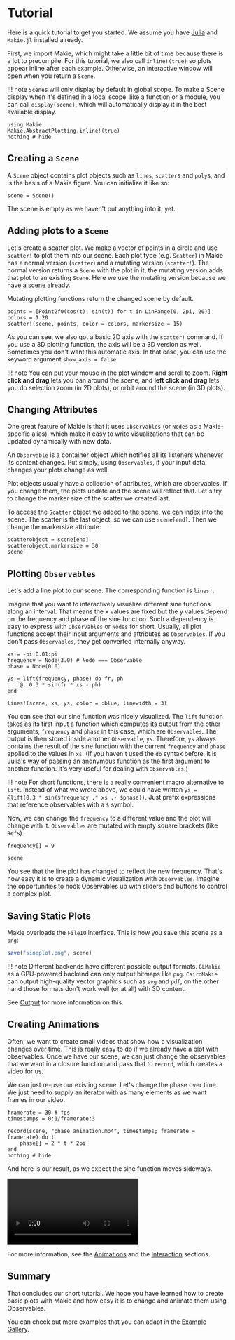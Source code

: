 # Tutorial

Here is a quick tutorial to get you started. We assume you have [Julia](https://julialang.org/) and `Makie.jl` installed already.

First, we import Makie, which might take a little bit of time because there is a lot to precompile.
For this tutorial, we also call `inline!(true)` so plots appear inline after each example.
Otherwise, an interactive window will open when you return a `Scene`.

!!! note
    `Scene`s will only display by default in global scope.
    To make a Scene display when it's defined in a local scope,
    like a function or a module, you can call `display(scene)`,
    which will automatically display it in the best available display.  


```@example 1
using Makie
Makie.AbstractPlotting.inline!(true)
nothing # hide
```

## Creating a `Scene`

A `Scene` object contains plot objects such as `lines`, `scatter`s and `poly`s, and is the basis of a Makie figure. You can initialize it like so:

```@example 1
scene = Scene()
```

The scene is empty as we haven't put anything into it, yet.

## Adding plots to a `Scene`

Let's create a scatter plot. We make a vector of points in a circle and use `scatter!` to plot them into
our scene.
Each plot type (e.g. `Scatter`) in Makie has a normal version (`scatter`) and a mutating version (`scatter!`).
The normal version returns a `Scene` with the plot in it, the mutating version adds that plot to an
existing `Scene`. Here we use the mutating version because we have a scene already.

Mutating plotting functions return the changed scene by default.


```@example 1
points = [Point2f0(cos(t), sin(t)) for t in LinRange(0, 2pi, 20)]
colors = 1:20
scatter!(scene, points, color = colors, markersize = 15)
```

As you can see, we also got a basic 2D axis with the `scatter!` command. If you use a 3D plotting function,
the axis will be a 3D version as well. Sometimes you don't want this automatic axis.
In that case, you can use the keyword argument `show_axis = false`.

!!! note
    You can put your mouse in the plot window and scroll to zoom. **Right click and drag** lets you pan around the scene, and **left click and drag** lets you do selection zoom (in 2D plots), or orbit around the scene (in 3D plots).

## Changing Attributes

One great feature of Makie is that it uses `Observables` (or `Nodes` as a Makie-specific alias),
which make it easy to write visualizations that can be updated dynamically with new data.

An `Observable` is a container object which notifies all its listeners whenever its content changes.
Put simply, using `Observables`, if your input data changes your plots change as well.

Plot objects usually have a collection of attributes, which are observables. If you change them,
the plots update and the scene will reflect that.
Let's try to change the marker size of the scatter we created last.

To access the `Scatter` object we added to the scene, we can index into the scene.
The scatter is the last object, so we can use `scene[end]`. Then we change the markersize attribute:

```@example 1
scatterobject = scene[end]
scatterobject.markersize = 30
scene
```

## Plotting `Observables`

Let's add a line plot to our scene. The corresponding function is `lines!`.

Imagine that you want to interactively visualize different sine functions along an interval.
That means the x values are fixed but the y values depend on the frequency and phase of the sine function.
Such a dependency is easy to express with `Observables` or `Nodes` for short.
Usually, all plot functions accept their input arguments and attributes as `Observables`.
If you don't pass `Observables`, they get converted internally anyway.

```@example 1
xs = -pi:0.01:pi
frequency = Node(3.0) # Node === Observable
phase = Node(0.0)

ys = lift(frequency, phase) do fr, ph
    @. 0.3 * sin(fr * xs - ph)
end

lines!(scene, xs, ys, color = :blue, linewidth = 3)
```

You can see that our sine function was nicely visualized. The `lift` function takes as its first
input a function which computes its output from the other arguments, `frequency` and `phase`
in this case, which are `Observables`.
The output is then stored inside another `Observable`, `ys`.
Therefore, `ys` always contains the result of the sine function
with the current `frequency` and `phase` applied
to the values in `xs`. (If you haven't used the `do` syntax before, it is Julia's way of passing
an anonymous function as the first argument to another function.
It's very useful for dealing with `Observables`.)

!!! note
    For short functions, there is a really convenient macro alternative to `lift`.
    Instead of what we wrote above, we could have written `ys = @lift(0.3 * sin($frequency .* xs .- $phase))`.
    Just prefix expressions that reference observables with a `$` symbol.

Now, we can change the `frequency` to a different value and the plot will change with it.
`Observables` are mutated with empty square brackets (like `Ref`s).

```@example 1
frequency[] = 9

scene
```

You see that the line plot has changed to reflect the new frequency.
That's how easy it is to create a dynamic visualization with `Observables`. 
Imagine the opportunities to hook Observables up with sliders and buttons to control a complex plot.


## Saving Static Plots

Makie overloads the `FileIO` interface. This is how you save this scene as a `png`:

```julia
save("sineplot.png", scene)
```

!!! note
    Different backends have different possible output formats. `GLMakie` as a GPU-powered backend can
    only output bitmaps like `png`. `CairoMakie` can output high-quality vector graphics such as `svg` and
    `pdf`, on the other hand those formats don't work well (or at all) with 3D content.

See [Output](@ref) for more information on this.

## Creating Animations

Often, we want to create small videos that show how a visualization changes over time.
This is really easy to do if we already have a plot with observables.
Once we have our scene, we can just change the observables that we want in a closure function and
pass that to `record`, which creates a video for us.

We can just re-use our existing scene. Let's change the phase over time.
We just need to supply an iterator with as many elements as we want frames in our video.

```@example 1
framerate = 30 # fps
timestamps = 0:1/framerate:3

record(scene, "phase_animation.mp4", timestamps; framerate = framerate) do t
    phase[] = 2 * t * 2pi
end
nothing # hide
```

And here is our result, as we expect the sine function moves sideways.

![phase_animation](phase_animation.mp4)

For more information, see the [Animations](@ref) and the [Interaction](@ref) sections.

## Summary

That concludes our short tutorial. We hope you have learned how to create basic plots
with Makie and how easy it is to change and animate them using Observables.

You can check out more examples that you can adapt
in the [Example Gallery](http://juliaplots.org/MakieReferenceImages/gallery/index.html).
